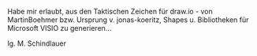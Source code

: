 Habe mir erlaubt, aus den Taktischen Zeichen für draw.io - von MartinBoehmer bzw. Ursprung v. jonas-koeritz, Shapes u. Bibliotheken für Microsoft VISIO zu generieren...

lg. M. Schindlauer
